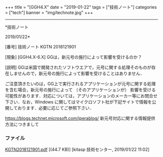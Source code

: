 ﻿+++
title = "[GGH4.X"
date = "2019-01-22"
tags = ["技術ノート"]
categories = ["tech"]
banner = "img/technote.jpg"
+++

-----------------------------------------------------------------------------------------------------------------------------

*技術ノート

2019/01/22*


[番号]
技術ノート KGTN 2018121901

[現象]
[GGH4.X-6.X] GGは，新元号の施行によって影響を受けるのか？

[説明]
GGは米国で開発されたソフトウエアで，元号に関する処理そのものが存在しませんので，新元号の施行によって影響を受けることはありません．

ご注意頂きたいのは，GG上で実行されるアプリケーションが元号に関する処理を含む場合，新元号の施行によって
（そのアプリケーションが）
影響を受ける可能性があります．対応については，アプリケーションのメーカー等にお問合せ下さい．なお，Windows
に関してはマイクロソフト社が下記サイトで情報を公開しております．必要に応じてご参照下さい．

<https://blogs.technet.microsoft.com/jperablog/>
新元号対応に関する情報提供方法につきまして


### ファイル

 
 


[KGTN2018121901.pdf](http://techreport.kitasp.net/attachments/download/4237/KGTN2018121901.pdf)
 [(44.7 KB)] [kitasp 技術センター, 2019/01/22
11:02]


 


 

